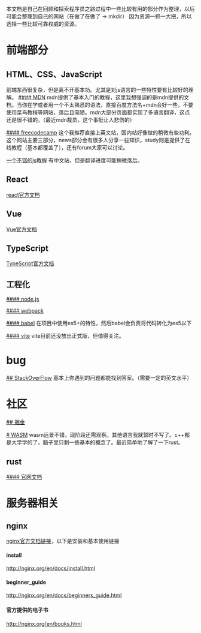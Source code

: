 
本文档是自己在回顾和探索程序员之路过程中一些比较有用的部分作为整理，以后可能会整理到自己的网站（在做了在做了 -> mkdir）
因为资源一抓一大把，所以选择一些比较可靠权威的资源。

# 前端部分
## HTML、CSS、JavaScript
前端东西很复杂，但是离不开基本功。尤其是对js语言的一些特性要有比较好的理解。
[#### MDN](https://developer.mozilla.org/zh-CN/)
mdn提供了基本入门的教程，这里我想强调的是mdn提供的文档。当你在学或者用一个不太熟悉的语法，直接百度方法名+mdn会好一些，不要使用菜鸟教程等网站，落后且简陋。mdn大部分页面都实现了多语言翻译，这点还是很不错的。（最近mdn裁员，这个事挺让人悲伤的）

[#### freecodecamp](https://www.freecodecamp.org/)
这个我推荐直接上英文站，国内站好像做的稍微有些功利。这个网站主要三部分，news部分会有很多人分享一些知识，study则是提供了在线教程（基本都覆盖了），还有forum大家可以讨论。

[一个不错的js教程](https://javascript.info/)
有中文站，但是翻译进度可能稍微落后。



## React
[react官方文档](https://reactjs.org/)

## Vue
[Vue官方文档](https://cn.vuejs.org/)

## TypeScript
[TypeScript官方文档 ](https://www.typescriptlang.org/)

## 工程化
[#### node.js ](https://nodejs.org/en/)

[#### webpack](https://webpack.js.org/guides/getting-started/)

[#### babel](https://babeljs.io/)
在项目中使用es5+的特性，然后babel会负责将代码转化为es5以下

[#### vite](https://github.com/vitejs/vite)
vite目前还没放出正式版，但值得关注。


# bug
[## StackOverFlow](https://stackoverflow.com/)
基本上你遇到的问题都能找到答案。（需要一定的英文水平）

# 社区
[## 掘金](https://juejin.im/)

[# WASM](https://webassembly.org/)
wasm远景不错，现阶段还需观察。其他语言我就暂时不写了。c++都是大学学的了，脑子里只剩一些基本的概念了。最近简单地了解了一下rust。
## rust 
[#### 官网文档](https://doc.rust-lang.org/book/title-page.html)

# 服务器相关
## nginx

[nginx官方文档链接](http://nginx.org/en/docs/)，以下是安装和基本使用链接
#### install 
http://nginx.org/en/docs/install.html

#### beginner_guide
http://nginx.org/en/docs/beginners_guide.html

#### 官方提供的电子书
http://nginx.org/en/books.html


